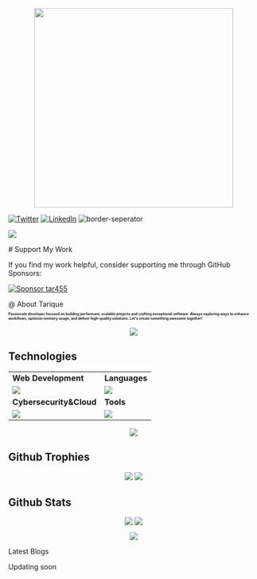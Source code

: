 
<div style="text-align: center;"> 
  <img width="400" src="https://readme-typing-svg.herokuapp.com?font=JetBrains+Mono&weight=600&size=30&duration=3000&color=2AF7B4&width=535&lines=Hi%2C+I'm+Tarique%F0%9F%91%8B;Let's+Connect!"/>
</div>

[![Twitter](https://skillicons.dev/icons?i=twitter)](https://x.com/TweetsTarique)
[![LinkedIn](https://skillicons.dev/icons?i=linkedin)](https://www.linkedin.com/in/md-tarique-ansari-9478a1189/)
![border-seperator](assets/borderseparator.gif) 
  
![](https://komarev.com/ghpvc/?username=tar455)
<div># Support My Work

If you find my work helpful, consider supporting me through GitHub Sponsors:

[![Sponsor tar455](https://img.shields.io/badge/Sponsor-%E2%9D%A4-red)](https://github.com/sponsors/tar455)
</div>
@ About Tarique
<p style="font-size:7px;">
<b>Passionate developer focused on building performant, scalable projects and crafting exceptional software. Always exploring ways to enhance workflows, optimize memory usage, and deliver high-quality solutions. Let's create something awesome together! </b>
</p>
<p align="center"><img src= 'https://capsule-render.vercel.app/api?type=rect&color=gradient&height=2.5'/></p>

## Technologies
 
<table>
<tr>
	<td><strong>Web Development</strong></td>
	<td><strong>Languages</strong></td>
</tr>
<tr>
		<td><img src = "https://skillicons.dev/icons?i=html,css,js,react,tailwind,nodejs,bootstrap,express,firebase,mongodb" ></td>
		<td><img src = "https://skillicons.dev/icons?i=java,python,SpringBoot,c&theme=dark"></td>
</tr>
<tr>
	<td><strong>Cybersecurity&Cloud</strong></td>
	<td><strong>Tools</strong></td>
</tr>
<tr>
	<td><img src = "https://skillicons.dev/icons?i=linux,docker,kubernetes,azure,netlify&theme=dark"></td>
	<td><img src = "https://skillicons.dev/icons?i=git,vscode,github,vim,githubactions&theme=dark"></td>
</tr>
</table>

<p align="center"><img src= 'https://capsule-render.vercel.app/api?type=rect&color=gradient&height=2.5'/></p>

## Github Trophies


<p align="center"><img src= 'https://capsule-render.vercel.app/api?type=rect&color=gradient&height=2.5'/>
<img src="https://github-profile-trophy.vercel.app/?username=tar455">	
</p>

## Github Stats
<p style="display:flex; align=center; justify-content:center; ">
<img src="https://github-readme-stats.vercel.app/api?username=tar455&theme=midnight-purple" style="margin-right:4px;">
<img src="https://streak-stats.demolab.com/?user=tar455&theme=holi-theme">
</p>


<p align="center"><img src= 'https://capsule-render.vercel.app/api?type=rect&color=gradient&height=2.5'/></p
														 


## Latest Blogs

<!-- BLOGPOSTS:START -->
 Updating soon

<!-- BLOGPOSTS:END -->


